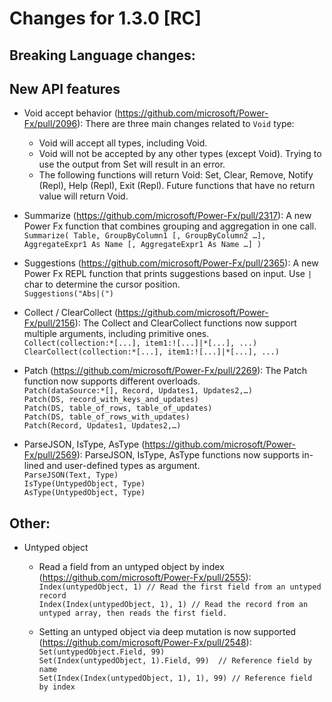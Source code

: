 # Changes for 1.3.0 [RC]

## Breaking Language changes:


## New API features
  - Void accept behavior (https://github.com/microsoft/Power-Fx/pull/2096): There are three main changes related to `Void` type:
    - Void will accept all types, including Void.
    - Void will not be accepted by any other types (except Void). Trying to use the output from Set will result in an error.
    - The following functions will return Void: Set, Clear, Remove, Notify (Repl), Help (Repl), Exit (Repl). Future functions that have no return value will return Void. 
  - Summarize (https://github.com/microsoft/Power-Fx/pull/2317): A new Power Fx function that combines grouping and aggregation in one call.\
`Summarize( Table, GroupByColumn1 [, GroupByColumn2 …], AggregateExpr1 As Name [, AggregateExpr1 As Name …] )`

  - Suggestions (https://github.com/microsoft/Power-Fx/pull/2365): A new Power Fx REPL function that prints suggestions based on input. Use `|` char to determine the cursor position.\
`Suggestions("Abs|(")`

  - Collect / ClearCollect (https://github.com/microsoft/Power-Fx/pull/2156): The Collect and ClearCollect functions now support multiple arguments, including primitive ones.\
`Collect(collection:*[...], item1:![...]|*[...], ...)`
`ClearCollect(collection:*[...], item1:![...]|*[...], ...)`

  - Patch (https://github.com/microsoft/Power-Fx/pull/2269): The Patch function now supports different overloads.\
`Patch(dataSource:*[], Record, Updates1, Updates2,…)`\
`Patch(DS, record_with_keys_and_updates)`\
`Patch(DS, table_of_rows, table_of_updates)`\
`Patch(DS, table_of_rows_with_updates)`\
`Patch(Record, Updates1, Updates2,…)`

  - ParseJSON, IsType, AsType (https://github.com/microsoft/Power-Fx/pull/2569): ParseJSON, IsType, AsType functions now supports in-lined and user-defined types as argument.\
  `ParseJSON(Text, Type)`\
  `IsType(UntypedObject, Type)`\
  `AsType(UntypedObject, Type)` 

## Other:  
  - Untyped object
    - Read a field from an untyped object by index (https://github.com/microsoft/Power-Fx/pull/2555):  
      `Index(untypedObject, 1) // Read the first field from an untyped record`  
      `Index(Index(untypedObject, 1), 1) // Read the record from an untyped array, then reads the first field.`
      
    - Setting an untyped object via deep mutation is now supported (https://github.com/microsoft/Power-Fx/pull/2548):  
      `Set(untypedObject.Field, 99)`      
      `Set(Index(untypedObject, 1).Field, 99)  // Reference field by name`  
      `Set(Index(Index(untypedObject, 1), 1), 99) // Reference field by index`   
